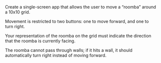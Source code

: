 Create a single-screen app that allows the user to move a “roomba” around a 10x10 grid.

Movement is restricted to two buttons: one to move forward, and one to turn right.

Your representation of the roomba on the grid must indicate the direction that the roomba is currently facing.

The roomba cannot pass through walls; if it hits a wall, it should automatically turn right instead of moving forward.